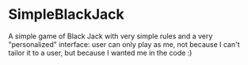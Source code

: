 # SimpleBlackJack
A simple game of Black Jack with very simple rules and a very "personalized" interface: user can only play as me, not because I can't tailor it to a user, but because I wanted me in the code :)
